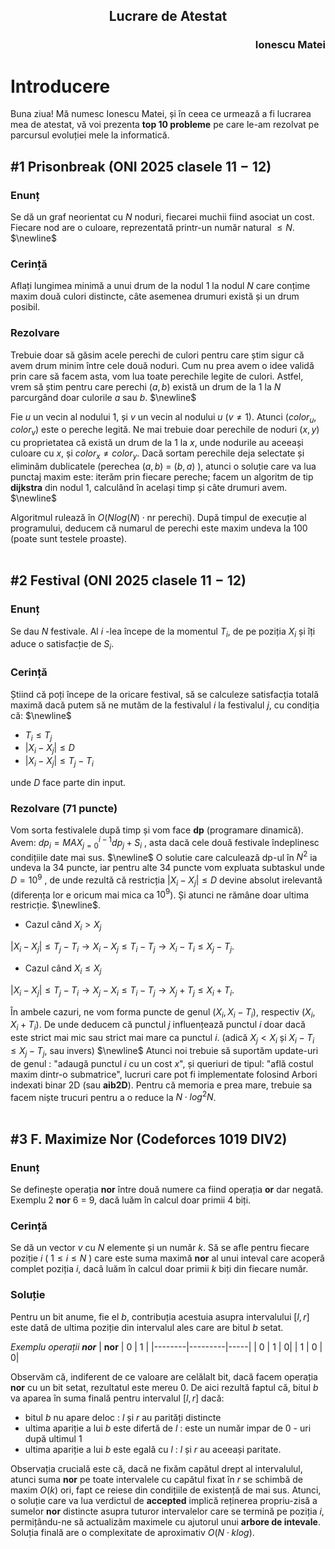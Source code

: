 <h2 style="text-align:center;">Lucrare de Atestat</h2>
<h3 style="text-align:right;"> Ionescu Matei </h3>

# Introducere

  Buna ziua! Mă numesc Ionescu Matei, și în ceea ce urmează a fi lucrarea mea de atestat, vă voi prezenta **top 10 probleme** pe care le-am rezolvat pe parcursul evoluției mele la informatică.

## #1 Prisonbreak (ONI $2025$ clasele $11-12$)

### Enunț
Se dă un graf neorientat cu $N$ noduri, fiecarei muchii fiind asociat un cost. Fiecare nod are o culoare, reprezentată printr-un număr natural $\leq N$. $\newline$

### Cerință
Aflați lungimea minimă a unui drum de la nodul $1$ la nodul $N$ care conțime maxim două culori distincte, câte asemenea drumuri există și un drum posibil.

### Rezolvare

Trebuie doar să găsim acele perechi de culori pentru care știm sigur că avem drum minim între cele două noduri. Cum nu prea avem o idee validă prin care să facem asta, vom lua toate perechile legite de culori. Astfel, vrem să știm pentru care perechi $(a,b)$ există un drum de la $1$ la $N$ parcurgând doar culorile $a$ sau $b$. $\newline$

Fie $u$ un vecin al nodului $1$, și $v$ un vecin al nodului $u$ ($v \neq 1$). Atunci $(color_u, color_v)$ este o pereche legită. Ne mai trebuie doar perechile de noduri $(x,y)$ cu proprietatea că există un drum de la $1$ la $x$, unde nodurile au aceeași culoare cu $x$,  și $color_x \neq color_y$. Dacă sortam perechile deja selectate și eliminăm dublicatele (perechea $(a,b)$ = $(b,a)$ ), atunci o soluție care va lua punctaj maxim este: iterăm prin fiecare pereche; facem un algoritm de tip **dijkstra** din nodul $1$, calculând în același timp și câte drumuri avem. $\newline$

Algoritmul rulează în $O(N log(N) \cdot \text{nr perechi})$. După timpul de execuție al programului, deducem că numarul de perechi este maxim undeva la $100$ (poate sunt testele proaste).
<br>
<br>
## #2 Festival (ONI $2025$ clasele $11-12$)

### Enunț

Se dau $N$ festivale. Al $i$ -lea începe de la momentul $T_i$, de pe poziția $X_i$ și îți aduce o satisfacție de $S_i$. 

### Cerință

Știind că poți începe de la oricare festival, să se calculeze satisfacția totală maximă dacă putem să ne mutăm de la festivalul $i$ la festivalul $j$, cu condiția că: $\newline$
* $T_i \leq T_j$
* $|X_i - X_j| \leq D$
* $|X_i - X_j| \leq T_j - T_i$

unde $D$ face parte din input.

### Rezolvare ($71$ puncte)

Vom sorta festivalele după timp și vom face **dp** (programare dinamică). Avem: $dp_i = \displaystyle MAX_{j = 0}^{i-1} dp_j + S_i$ , asta dacă cele două festivale îndeplinesc condițiile date mai sus. $\newline$
O solutie care calculează dp-ul în $N^2$ ia undeva la $34$ puncte, iar pentru alte $34$ puncte vom expluata subtaskul unde $D = 10^9$ , de unde rezultă că restricția $|X_i - X_j| \leq D$ devine absolut irelevantă (diferența lor e oricum mai mica ca $10^9$). Și atunci ne rămâne doar ultima restricție. $\newline$.
* Cazul când $X_i > X_j$

$|X_i - X_j| \leq T_j - T_i \rightarrow X_i - X_j \leq T_i - T_j \rightarrow X_i - T_i \leq X_j - T_j$.

* Cazul când $X_i \leq  X_j$

$|X_i - X_j| \leq T_j - T_i \rightarrow X_j - X_i \leq T_i - T_j \rightarrow X_j +  T_j \leq X_i + T_i$.

În ambele cazuri, ne vom forma puncte de genul $(X_i, X_i - T_i)$, respectiv $(X_i, X_i + T_i)$. De unde deducem că punctul $j$ influențează punctul $i$ doar dacă este strict mai mic sau strict mai mare ca punctul $i$. (adică $X_j < X_i$ și $X_i - T_i \leq X_j - T_j$, sau invers) $\newline$
Atunci noi trebuie să suportăm update-uri de genul : "adaugă punctul $i$ cu un cost $x$", și queriuri de tipul: "află costul maxim dintr-o submatrice", lucruri care pot fi implementate folosind Arbori indexati binar 2D (sau **aib2D**). Pentru că memoria e prea mare, trebuie sa facem niște trucuri pentru a o reduce la $N \cdot log^2 N$.
<br>
<br>
## #3 F. Maximize Nor (Codeforces 1019 DIV2)

### Enunț

Se definește operația **nor** între două numere ca fiind operația **or** dar negată. Exemplu $2$ **nor** $6$ = $9$, dacă luăm în calcul doar primii $4$ biți.

### Cerință

Se dă un vector $v$ cu $N$ elemente și un număr $k$. Să se afle pentru fiecare poziție $i$ ( $1 \leq i \leq N$ ) care este suma maximă **nor** al unui inteval care acoperă complet poziția $i$, dacâ luăm în calcul doar primii $k$ biți din fiecare număr.

### Soluție

Pentru un bit anume, fie el $b$, contribuția acestuia asupra intervalului $[l,r]$ este dată de ultima poziție din intervalul ales care are bitul $b$ setat. 

*Exemplu operații **nor***
| **nor**  |  $0$  | $1$ | 
|--------|---------|-----|
| $0$ |  $1$ | $0$| 
| $1$ |  $0$ | $0$| 

Observăm că, indiferent de ce valoare are celălalt bit, dacă facem operația **nor** cu un bit setat, rezultatul este mereu 0. De aici rezultă faptul că, bitul $b$ va aparea în suma finală pentru intervalul $[l,r]$ dacă:
* bitul $b$ nu apare deloc : $l$ și $r$ au parități distincte
* ultima apariție a lui $b$ este difertă de $l$ : este un număr impar de $0$ - uri după ultimul $1$
* ultima apariție a lui $b$ este egală cu $l$ : $l$ și $r$ au aceeași paritate.

Observația crucială este că, dacă ne fixăm capătul drept al intervalulul, atunci suma **nor** pe toate intervalele cu capătul fixat în $r$ se schimbă de maxim $O(k)$ ori, fapt ce reiese din condițiile de existență de mai sus. Atunci, o soluție care va lua verdictul de **accepted** implică reținerea propriu-zisă a sumelor **nor** distincte asupra tuturor intervalelor care se termină pe poziția $i$, permițându-ne să actualizăm maximele cu ajutorul unui **arbore de intevale**. Soluția finală are o complexitate de aproximativ $O(N \cdot k log)$.
